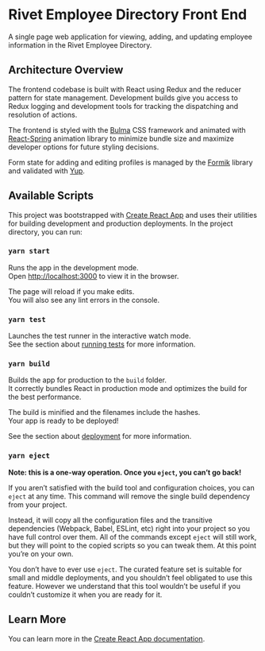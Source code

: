 # Rivet Employee Directory Front End

A single page web application for viewing, adding, and updating employee information in the Rivet Employee Directory.

## Architecture Overview

The frontend codebase is built with React using Redux and the reducer pattern for state management. Development builds give you access to Redux logging and development tools for tracking the dispatching and resolution of actions.

The frontend is styled with the [Bulma](https://bulma.io/) CSS framework and animated with [React-Spring](https://www.react-spring.io/) animation library to minimize bundle size and maximize developer options for future styling decisions.

Form state for adding and editing profiles is managed by the [Formik](https://formik.com/) library and validated with [Yup](https://github.com/jquense/yup).


## Available Scripts

This project was bootstrapped with [Create React App](https://github.com/facebook/create-react-app) and uses their utilities for building development and production deployments. In the project directory, you can run:

### `yarn start`

Runs the app in the development mode.<br />
Open [http://localhost:3000](http://localhost:3000) to view it in the browser.

The page will reload if you make edits.<br />
You will also see any lint errors in the console.

### `yarn test`

Launches the test runner in the interactive watch mode.<br />
See the section about [running tests](https://facebook.github.io/create-react-app/docs/running-tests) for more information.

### `yarn build`

Builds the app for production to the `build` folder.<br />
It correctly bundles React in production mode and optimizes the build for the best performance.

The build is minified and the filenames include the hashes.<br />
Your app is ready to be deployed!

See the section about [deployment](https://facebook.github.io/create-react-app/docs/deployment) for more information.

### `yarn eject`

**Note: this is a one-way operation. Once you `eject`, you can’t go back!**

If you aren’t satisfied with the build tool and configuration choices, you can `eject` at any time. This command will remove the single build dependency from your project.

Instead, it will copy all the configuration files and the transitive dependencies (Webpack, Babel, ESLint, etc) right into your project so you have full control over them. All of the commands except `eject` will still work, but they will point to the copied scripts so you can tweak them. At this point you’re on your own.

You don’t have to ever use `eject`. The curated feature set is suitable for small and middle deployments, and you shouldn’t feel obligated to use this feature. However we understand that this tool wouldn’t be useful if you couldn’t customize it when you are ready for it.

## Learn More

You can learn more in the [Create React App documentation](https://facebook.github.io/create-react-app/docs/getting-started).